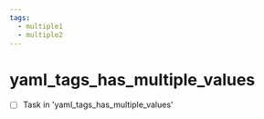 ```yaml
---
tags:
  - multiple1
  - multiple2
---
```


# yaml_tags_has_multiple_values

- [ ] Task in 'yaml_tags_has_multiple_values'
